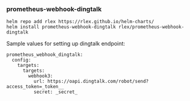 ### prometheus-webhook-dingtalk

```
helm repo add rlex https://rlex.github.io/helm-charts/
helm install prometheus-webhook-dingtalk rlex/prometheus-webhook-dingtalk
```

Sample values for setting up dingtalk endpoint:
```
prometheus_webhook_dingtalk:
  config:
    targets:
      targets:
        webhook3:
          url: https://oapi.dingtalk.com/robot/send?access_token=_token__
          secret: _secret_
```